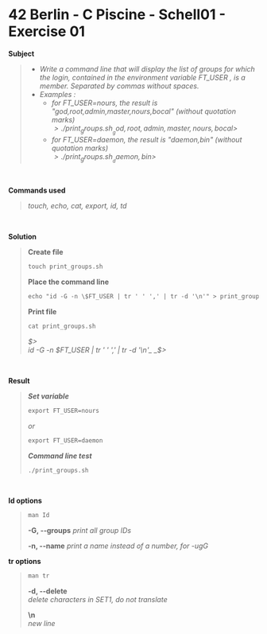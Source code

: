 # 42 Berlin - C Piscine - Schell01 - Exercise 01

**Subject**
> * _Write a command line that will display the list of groups for which the login, contained in the environment variable FT_USER , is a member. Separated by commas without spaces._    
> * _Examples :_    
>    * _for FT_USER=nours, the result is "god,root,admin,master,nours,bocal" (without quotation marks)_    
>_$>./print_groups.sh_    
>_god,root,admin,master,nours,bocal$>_    
>    * _for FT_USER=daemon, the result is "daemon,bin" (without quotation marks)_    
>_$>./print_groups.sh_
>_daemon,bin$>_

<br>

**Commands used**   
>
>_touch, echo, cat, export, id, td_   

<br>

**Solution**    
>
>**Create file**
>```diff 
>touch print_groups.sh
>```
>
>**Place the command line**        
>```diff
>echo "id -G -n \$FT_USER | tr ' ' ',' | tr -d '\n'" > print_groups.sh
>```
>
>**Print file**
>
>```diff
>cat print_groups.sh   
>```
>_$>_    
>_id -G -n $FT_USER | tr ' ' ',' | tr -d '\n'_   
>_$>_

<br>

**Result**   
>_**Set variable**_   
>```diff
>export FT_USER=nours
>```
>_or_    
>```diff
>export FT_USER=daemon
>```
>
>_**Command line test**_ 
>```diff
>./print_groups.sh
>```

<br>

**Id options**  
>```diff
>man Id
>```
>**-G, --groups**
>_print all group IDs_
>
>**-n, --name**
_print a name instead of a number, for -ugG_

**tr options**  
>```diff
>man tr
>```
>**-d, --delete**    
>_delete characters in SET1, do not translate_
>
>**\n**    
>_new line_

